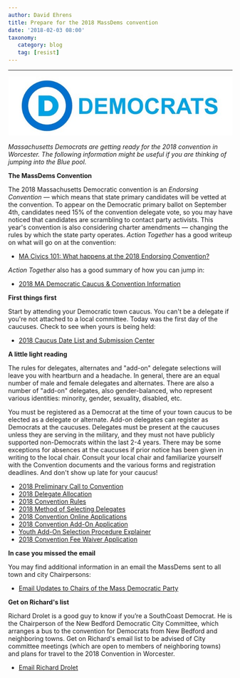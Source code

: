 ```yaml
---
author: David Ehrens
title: Prepare for the 2018 MassDems convention
date: '2018-02-03 08:00'
taxonomy:
   category: blog
   tag: [resist]
---
```

---

![](DNC-logo.jpg)

*Massachusetts Democrats are getting ready for the 2018 convention in Worcester. The following information might be useful if you are thinking of jumping into the Blue pool.*

**The MassDems Convention**

The 2018 Massachusetts Democratic convention is an *Endorsing Convention* — which means that state primary candidates will be vetted at the convention. To appear on the Democratic primary ballot on September 4th, candidates need 15% of the convention delegate vote, so you may have noticed that candidates are scrambling to contact party activists. This year's convention is also considering charter amendments — changing the rules by which the state party operates. *Action Together* has a good writeup on what will go on at the convention:

- [MA Civics 101: What happens at the 2018 Endorsing Convention?](https://actiontogetherma.com/blog/2018/01/10/ma-civics-101-what-happens-at-the-2018-endorsing-convention/)

*Action Together* also has a good summary of how you can jump in:

- [2018 MA Democratic Caucus & Convention Information](https://actiontogetherma.com/resources/2018-ma-democratic-caucus-convention-information/)

**First things first**

Start by attending your Democratic town caucus. You can't be a delegate if you're not attached to a local committee. Today was the first day of the caucuses. Check to see when yours is being held:

- [2018 Caucus Date List and Submission Center](https://massdems.org/convention/2018-caucus-dates)

**A little light reading**

The rules for delegates, alternates and "add-on" delegate selections will leave you with heartburn and a headache. In general, there are an equal number of male and female delegates and alternates. There are also a number of "add-on" delegates, also gender-balanced, who represent various identities: minority, gender, sexuality, disabled, etc.

You must be registered as a Democrat at the time of your town caucus to be elected as a delegate or alternate. Add-on delegates can register as Democrats at the caucuses. Delegates must be present at the caucuses unless they are serving in the military, and they must not have publicly supported non-Democrats within the last 2-4 years. There may be some exceptions for absences at the caucuses if prior notice has been given in writing to the local chair. Consult your local chair and familiarize yourself with the Convention documents and the various forms and registration deadlines. And don't show up late for your caucus!

- [2018 Preliminary Call to Convention](https://massdems.org/files/Final-Preliminary-Call-to-Convention_01.pdf)
- [2018 Delegate Allocation](https://massdems.org/files/2018_DelAllocation_Final-2.pdf)
- [2018 Convention Rules](https://massdems.org/files/2018-Convention-Rules-APPROVED.pdf)
- [2018 Method of Selecting Delegates](https://massdems.org/files/2018-Method-of-Selecting-Delegates-APPROVED.pdf)
- [2018 Convention Online Applications](https://massdems.org/convention/online-applications)
- [2018 Convention Add-On Application](https://goo.gl/forms/rLdtUL8ca0RPjKpU2)
- [Youth Add-On Selection Procedure Explainer](https://massdems.org/files/Youth-Add-On-Selection-Procedure-1.pdf)
- [2018 Convention Fee Waiver Application](https://goo.gl/forms/4RsKcsBrPsdIe2lA2)

**In case you missed the email**

You may find additional information in an email the MassDems sent to all town and city Chairpersons:

- [Email Updates to Chairs of the Mass Democratic Party](https://us16.campaign-archive.com/?u=8c481433b020af7ca5a403bdc&id=4ac0804357)

**Get on Richard's list**

Richard Drolet is a good guy to know if you’re a SouthCoast Democrat. He is the Chairperson of the New Bedford Democratic City Committee, which arranges a bus to the convention for Democrats from New Bedford and neighboring towns. Get on Richard's email list to be advised of City committee meetings (which are open to members of neighboring towns) and plans for travel to the 2018 Convention in Worcester.

- [Email Richard Drolet](mailto:branch18nalc@yahoo.com?subject=Please%20add%20me%20to%20your%20list&body=Richard,%0d%0a%0d%0aPlease%20add%20me%20to%20your%20New%20Bedford%20Dems%20list%20and%20let%20me%20know%20about%20travel%20to%20the%202018%20Convention.%0d%0a%0d%0aThanks,%0d%0a%0d%0a[your%20name]%0d%0a)

